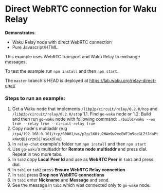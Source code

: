 # Direct WebRTC connection for Waku Relay

**Demonstrates**:

- Waku Relay node with direct WebRTC connection 
- Pure Javascript/HTML.

This example uses WebRTC transport and Waku Relay to exchange messages.

To test the example run `npm install` and then `npm start`.

The `master` branch's HEAD is deployed at https://lab.waku.org/relay-direct-chat/

### Steps to run an example: 
1. Get a Waku node that implements `/libp2p/circuit/relay/0.2.0/hop` and `/libp2p/circuit/relay/0.2.0/stop`
1.1. Find `go-waku` node or
1.2. Build and then run `go-waku` node with following command: `./build/waku --ws true --relay true --circuit-relay true`
2. Copy node's multiaddr (e.g `/ip4/192.168.0.101/tcp/60001/ws/p2p/16Uiu2HAm9w2xeDWFJm5eeGLZfJdaPtkNatQD1xrzK5EFWSeXdFvu`)
3. In `relay-chat` example's folder run `npm install` and then `npm start`
4. Use `go-waku`'s multiaddr for **Remote node multiaddr** and press dial. Repeat in two more tabs.
5. In `tab2` copy **Local Peer Id** and use as **WebRTC Peer** in `tab1` and press dial.
6. In `tab1` or `tab2` press **Ensure WebRTC Relay connection**
7. In `tab1` press **Drop non WebRTC connections**
8. In `tab1` enter **Nickname** and **Message** and send. 
9. See the message in `tab3` which was connected only to `go-waku` node.
